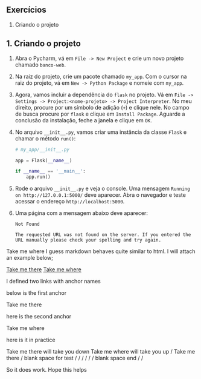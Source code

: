 ## Exercícios

1. Criando o projeto



## 1. Criando o projeto

1. Abra o Pycharm, vá em `File -> New Project` e crie um novo projeto chamado `banco-web`.

1. Na raiz do projeto, crie um pacote chamado `my_app`. Com o cursor na raiz do projeto, vá em `New -> Python Package` e nomeie com `my_app`. 

1. Agora, vamos incluir a dependência do `flask` no projeto. Vá em `File -> Settings -> Project:<nome-projeto> -> Project Interpreter`. No meu direito, procure por um símbolo de adição (`+`) e clique nele. No campo de busca procure por `flask` e clique em `Install Package`. Aguarde a conclusão da instalação, feche a janela e clique em `OK`.

1. No arquivo `__init__.py`, vamos criar uma instância da classe `Flask` e chamar o método `run()`:
    ```python
    # my_app/__init__.py
    
    app = Flask(__name__)
    
    if __name__ == '__main__':   
        app.run()
    ```
    
1. Rode o arquivo `__init__.py` e veja o console. Uma mensagem `Running on http://127.0.0.1:5000/` deve aparecer. Abra o navegador e teste acessar o endereço `http://localhost:5000`.

1. Uma página com a mensagem abaixo deve aparecer:
    ```
    Not Found

    The requested URL was not found on the server. If you entered the URL manually please check your spelling and try again.
    ```

Take me where
I guess markdown behaves quite similar to html. I will attach an example below;

[Take me there](#there_you_go)
[Take me where](#here)

I defined two links with anchor names

below is the first anchor

<a name="there_you_go"></a>Take me there

here is the second anchor

<a name="here"></a>Take me where

here is it in practice

Take me there will take you down
Take me where will take you up
/
Take me there
/
blank space for test
/
/
/
/
/
/
blank space end
/
/

So it does work. Hope this helps